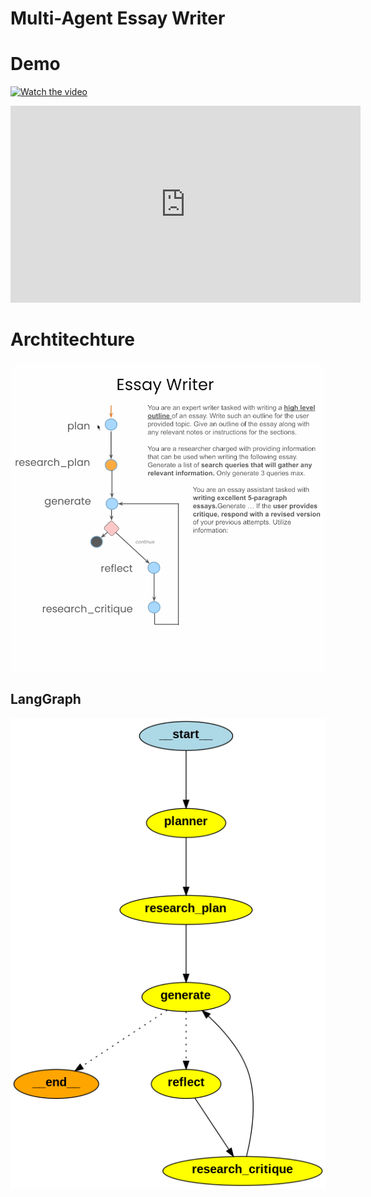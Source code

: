 # Multi-Agent Essay Writer

# Demo

[![Watch the video](https://img.youtube.com/vi/HCcrmzxNo-s/0.jpg)](https://www.youtube.com/watch?v=HCcrmzxNo-s)

 <iframe width="560" height="315" src="https://www.youtube.com/embed/HCcrmzxNo-s" frameborder="0" allow="accelerometer; autoplay; clipboard-write; encrypted-media; gyroscope; picture-in-picture" allowfullscreen></iframe>


# Archtitechture 

![Alt text](https://raw.githubusercontent.com/roy-uiowa/AI-Agents-in-LangGraph/refs/heads/main/Essay%20Writer/essay%20writer%20outline.png "Essay writer Architecture and Agents prompt descritions")

## LangGraph

![Alt text](https://raw.githubusercontent.com/roy-uiowa/AI-Agents-in-LangGraph/refs/heads/main/Essay%20Writer/essay%20writer.png "Essay writer LangGraph Visualization")

